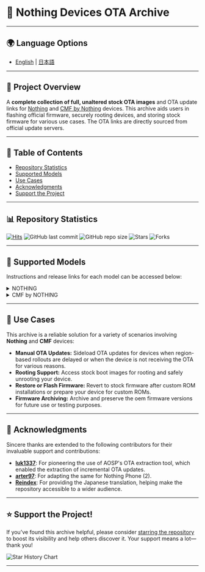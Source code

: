 # 🚀 Nothing Devices OTA Archive

---

## **🌍 Language Options**
- [English](#) | [日本語](/README_ja-JP.md)

---

## 📂 Project Overview

A **complete collection of full, unaltered stock OTA images** and OTA update links for [Nothing](https://nothing.tech/) and [CMF by Nothing](https://cmf.tech) devices. This archive aids users in flashing official firmware, securely rooting devices, and storing stock firmware for various use cases. The OTA links are directly sourced from official update servers.

---

## 📑 Table of Contents
- [Repository Statistics](#-table-of-contents)
- [Supported Models](#-supported-models)
- [Use Cases](#-use-cases)
- [Acknowledgments](#-acknowledgements)
- [Support the Project](#-support-the-project)

---

## 📊 Repository Statistics  

[![Hits](https://hits.seeyoufarm.com/api/count/incr/badge.svg?url=https%3A%2F%2Fgithub.com%2Fspike0en%2Fnothing_archive&count_bg=%23754400&title_bg=%235F5F5F&icon=awesomelists.svg&icon_color=%23E7E7E7&title=visitors&edge_flat=false)](https://github.com/spike0en/nothing_archive)
![GitHub last commit](https://img.shields.io/github/last-commit/spike0en/nothing_archive)
![GitHub repo size](https://img.shields.io/github/repo-size/spike0en/nothing_archive)
![Stars](https://img.shields.io/github/stars/spike0en/nothing_archive)
![Forks](https://img.shields.io/github/forks/spike0en/nothing_archive?label=Forks&logo=github)

---

## 📱 Supported Models

Instructions and release links for each model can be accessed below:

<details>
  <summary>NOTHING</summary>

  | Device Name       | Code Name    | Instructions                                    | Releases                                    |  
  |-------------------|--------------|------------------------------------------------|--------------------------------------------|  
  | **Phone (1)**     | Spacewar     | [Here](https://github.com/spike0en/nothing_archive/tree/spacewar) | [Here](https://github.com/spike0en/nothing_archive/releases?q=spacewar&expanded=true) |  
  | **Phone (2)**     | Pong         | [Here](https://github.com/spike0en/nothing_archive/tree/pong)     | [Here](https://github.com/spike0en/nothing_archive/releases?q=pong&expanded=true)     |  
  | **Phone (2a)**    | Pacman       | [Here](https://github.com/spike0en/nothing_archive/tree/pacman)   | [Here](https://github.com/spike0en/nothing_archive/releases?q=pacman&expanded=true)   |  
  | **Phone (2a) Plus** | PacmanPro   | [Here](https://github.com/spike0en/nothing_archive/tree/pacman)   | [Here](https://github.com/spike0en/nothing_archive/releases?q=pacman&expanded=true)   |  

</details>

<details>
  <summary>CMF by NOTHING</summary>

  | Device Name       | Code Name    | Instructions                                    | Releases                                    |  
  |-------------------|--------------|------------------------------------------------|--------------------------------------------|  
  | **Phone (1)**     | Tetris       | [Here](https://github.com/spike0en/nothing_archive/tree/tetris) | [Here](https://github.com/spike0en/nothing_archive/releases?q=tetris&expanded=true)   |  

</details>

---

## 📌 Use Cases  

This archive is a reliable solution for a variety of scenarios involving **Nothing** and **CMF** devices:

- **Manual OTA Updates:** Sideload OTA updates for devices when region-based rollouts are delayed or when the device is not receiving the OTA for various reasons.
- **Rooting Support:** Access stock boot images for rooting and safely unrooting your device.
- **Restore or Flash Firmware:** Revert to stock firmware after custom ROM installations or prepare your device for custom ROMs.
- **Firmware Archiving:** Archive and preserve the oem firmware versions for future use or testing purposes.

---

## 🤝 Acknowledgments

Sincere thanks are extended to the following contributors for their invaluable support and contributions:

- **[luk1337](https://github.com/luk1337/oplus_archive)**: For pioneering the use of AOSP's OTA extraction tool, which enabled the extraction of incremental OTA updates.
- **[arter97](https://github.com/arter97/nothing_archive)**: For adapting the same for Nothing Phone (2).
- **[Reindex](https://github.com/reindex-ot)**: For providing the Japanese translation, helping make the repository accessible to a wider audience.

---

## ⭐ Support the Project!  

If you’ve found this archive helpful, please consider [starring the repository](https://github.com/spike0en/nothing_archive/stargazers) to boost its visibility and help others discover it. Your support means a lot—thank you!

<picture>
  <source media="(prefers-color-scheme: dark)" srcset="https://api.star-history.com/svg?repos=spike0en/nothing_archive&type=Date&theme=dark" />
  <source media="(prefers-color-scheme: light)" srcset="https://api.star-history.com/svg?repos=spike0en/nothing_archive&type=Date" />
  <img alt="Star History Chart" src="https://api.star-history.com/svg?repos=spike0en/nothing_archive&type=Date" />
</picture>  

---